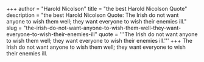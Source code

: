 +++
author = "Harold Nicolson"
title = "the best Harold Nicolson Quote"
description = "the best Harold Nicolson Quote: The Irish do not want anyone to wish them well; they want everyone to wish their enemies ill."
slug = "the-irish-do-not-want-anyone-to-wish-them-well-they-want-everyone-to-wish-their-enemies-ill"
quote = '''The Irish do not want anyone to wish them well; they want everyone to wish their enemies ill.'''
+++
The Irish do not want anyone to wish them well; they want everyone to wish their enemies ill.
